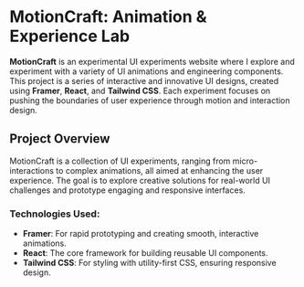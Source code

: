 # MotionCraft: Animation & Experience Lab

**MotionCraft** is an experimental UI experiments website where I explore and experiment with a variety of UI animations and engineering components. This project is a series of interactive and innovative UI designs, created using **Framer**, **React**, and **Tailwind CSS**. Each experiment focuses on pushing the boundaries of user experience through motion and interaction design.

## Project Overview

MotionCraft is a collection of UI experiments, ranging from micro-interactions to complex animations, all aimed at enhancing the user experience. The goal is to explore creative solutions for real-world UI challenges and prototype engaging and responsive interfaces.

### Technologies Used:

- **Framer**: For rapid prototyping and creating smooth, interactive animations.
- **React**: The core framework for building reusable UI components.
- **Tailwind CSS**: For styling with utility-first CSS, ensuring responsive design.

